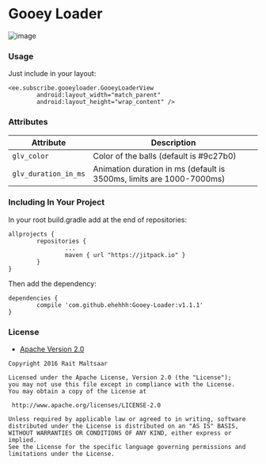 # Gooey Loader
![image](https://raw.githubusercontent.com/ehehhh/Gooey-Loader/master/demo.gif)

### Usage
Just include in your layout:
```
<ee.subscribe.gooeyloader.GooeyLoaderView
        android:layout_width="match_parent"
        android:layout_height="wrap_content" />
```

### Attributes
| Attribute | Description |
| --- | --- |
| `glv_color` | Color of the balls (default is #9c27b0) |
| `glv_duration_in_ms` | Animation duration in ms (default is 3500ms, limits are 1000-7000ms) |

### Including In Your Project
In your root build.gradle add at the end of repositories:
```
allprojects {
        repositories {
                ...
                maven { url "https://jitpack.io" }
        }
}
```
Then add the dependency:
```
dependencies {
        compile 'com.github.ehehhh:Gooey-Loader:v1.1.1'
}
```

### License

* [Apache Version 2.0](http://www.apache.org/licenses/LICENSE-2.0.html)

```
Copyright 2016 Rait Maltsaar

Licensed under the Apache License, Version 2.0 (the "License");
you may not use this file except in compliance with the License.
You may obtain a copy of the License at

 http://www.apache.org/licenses/LICENSE-2.0

Unless required by applicable law or agreed to in writing, software
distributed under the License is distributed on an "AS IS" BASIS,
WITHOUT WARRANTIES OR CONDITIONS OF ANY KIND, either express or implied.
See the License for the specific language governing permissions and
limitations under the License.
```
